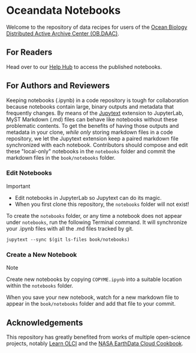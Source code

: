 # Oceandata Notebooks

Welcome to the repository of data recipes for users of the [Ocean Biology Distributed Active Archive Center (OB.DAAC)][OB].

[OB]: https://www.earthdata.nasa.gov/centers/ob-daac

## For Readers

Head over to our [Help Hub] to access the published notebooks.

[Help Hub]: https://oceancolor.gsfc.nasa.gov/resources/docs/tutorials

## For Authors and Reviewers

Keeping notebooks (.ipynb) in a code repository is tough for collaboration because notebooks contain large, binary outputs and metadata that frequently changes.
By means of the [Jupytext] extension to JupyterLab, MyST Markdown (.md) files can behave like notebooks without these problematic contents.
To get the benefits of having those outputs and metadata in your clone, *while only* storing markdown files in a code repository, we let the Jupytext extension keep a paired markdown file synchronized with each notebook.
Contributors should compose and edit these "local-only" notebooks in the `notebooks` folder and commit the markdown files in the `book/notebooks` folder.

[Jupytext]: https://jupytext.readthedocs.io/

### Edit Notebooks

> [!Important]
> - Edit notebooks in JupyterLab so Jupytext can do its magic.
> - When you first clone this repository, the `notebooks` folder will not exist!

To create the `notebooks` folder, or any time a notebook does not appear under `notebooks`, run the following Terminal command.
It will synchronize your .ipynb files with all the .md files tracked by git.

```shell
jupytext --sync $(git ls-files book/notebooks)
```

### Create a New Notebook

> [!Note]
> Create new notebooks by copying `COPYME.ipynb` into a suitable location within the `notebooks` folder.

When you save your new notebook, watch for a new markdown file to appear in the `book/notebooks` folder and add that file to your commit.

## Acknowledgements

This repository has greatly benefited from works of multiple open-science projects, notably [Learn OLCI] and the [NASA EarthData Cloud Cookbook].

[Learn OLCI]: https://github.com/wekeo/learn-olci
[NASA EarthData Cloud Cookbook]: https://nasa-openscapes.github.io/earthdata-cloud-cookbook
